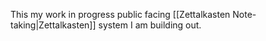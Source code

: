 This my work in progress public facing [[Zettalkasten Note-taking|Zettalkasten]] system I am building out.




